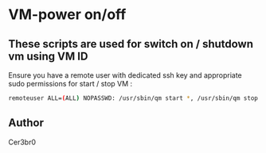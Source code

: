 # VM-power on/off

## These scripts are used for switch on / shutdown vm using VM ID  
Ensure you have a remote user with dedicated ssh key and appropriate sudo permissions for start / stop VM :
```bash
remoteuser ALL=(ALL) NOPASSWD: /usr/sbin/qm start *, /usr/sbin/qm stop *
```
## Author
Cer3br0